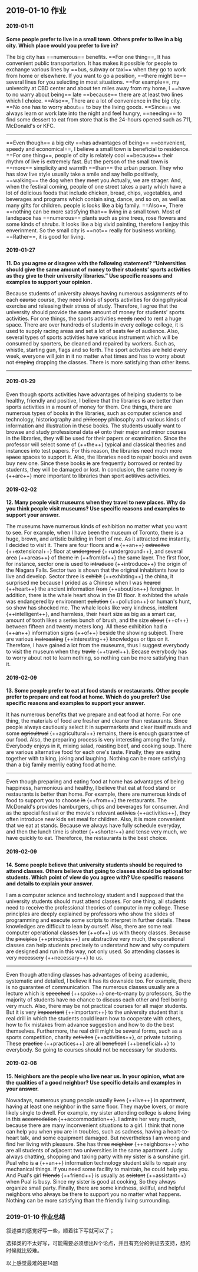 ## 2019-01-10 作业
#### 2019-01-11

**Some people prefer to live in a small town. Others prefer to live in a big city. Which place would you prefer to live in?**

The big city has ==numerous== benefits. ==For one thing==, It has convenient public transportation. It has makes it possible for people to exchange various lines by ==bus, subway or taxi== when they go to work from home or elsewhere. If you want to go a position, ==there might be== several lines for you selecting in most situations. ==For example==, my univercity at CBD center and about ten miles away from my home, I ==have to no warry about being== late ==because== there are at least two lines which I choice. ==Also==, There are a lot of convenience in the big city. ==No one has to worry about== to buy the living goods. ==Since== we always learn or work late into the night and feel hungry, ==needing== to find some dessert to eat from store that is the 24-hours opened such as 711, McDonald's or KFC.

---

==Even though== a big city ==has advantages of being== ==convenient, speedy and economical==, I believe a small town is beneficial to residence. ==For one thing==, people of city is relately cool ==because== their rhythm of live is extremely fast. But the person of the small town is ==more== simplicity and warmth ==than== the urban person. They who has slow live style usually take a smile and say hello positively, ==walking== the dog when they meet you.Actually, we are strager. And, when the festival coming, people of one street takes a party which have a lot of delicious foods that include chicken, bread, chips, vegetables, and beverages and programs which contain sing, dance, and so on, as well as many gifts for children. people is looks like a big family. ==Also==, There ==nothing can be more satisfying than== living in a small town. Most of landspace has ==numerous== plants such as pine trees, rose flowers and some kinds of shrubs. It looks like a big vivid painting, therefore I enjoy this enverinment. So the small city is ==not== really for business working. ==Rather==, it is good for living.


#### 2019-01-27

**11. Do you agree or disagree with the following statement? “Universities should give the same amount of money to their students’ sports activities as they give to their university libraries.” Use specific reasons and examples to support your opinion.**

Because students of university always having numerous assignments ~~of~~ to each ~~caurse~~ course, they need kinds of sports activities for doing physical exercise and releasing their stress of study. Therefore, I agree that the university should provide the same amount of money for students' sports activities. For one things, the sports activities ~~needs~~ need to rent a huge space. There are over hundreds of students in every ~~colloge~~ college, it is used to supply racing areas and set a lot of seats ~~for~~ of audience. Also, several types of sports activities have various instrument which will be consumed by sporters, be cleaned and repaired by workers. Such as, whistle, starting gun, flags and so forth. The sport activities are held every week, everyone will join in it no matter what times and has to worry about not ~~droping~~ dropping the classes. There is more satisfying than other items.

---

#### 2019-01-29

Even though sports activities have advantages of helping students to be healthy, friendly and positive, I believe that the libraries ~~is~~ are better than sports activities in a mount of money for them. One things, there are numerous types of books in the libraries, such as computer science and technology, historiography and ~~philosopy~~ philosophy and various kinds of information and illustration in these books. The students usually want to browse and study professional data ~~of~~ onto their major and minor courses in the libraries, they will be used for their papers or examination. Since the professor will select some of {++the++} typical and classical theories and instances into test papers. For this reason, the libraries need much more ~~space~~ spaces to support it. Also, the libraries need to repair books and even buy new one. Since these books ~~is~~ are frequently borrowed or rented by students, they will be damaged or lost. In conclusion, the same money ~~is~~ {++are++} more important to libraries than sport ~~actitives~~ activities.

#### 2019-02-02

**12. Many people visit museums when they travel to new places. Why do you think people visit museums? Use specific reasons and examples to support your answer.**

The museums have numerous kinds of exhibition no matter what you want to see. For example, when I have been the museum of Toronto, there is a huge, brown, and artistic building in front of me. As it attracted me instantly, I decided to visit it. There are four floors and ~~a~~ {++an++} ~~extracitve~~ {++extensional++} floor at ~~undergroud~~ {++underground++}, and several ~~area~~ {++areas++} of theme ~~in~~ {++from/of++} the same layer. The first floor, for instance, sector one is used to ~~intruduce~~ {++introduce++} the origin of the Niagara Falls. Sector two is shown that the original inhabitants how to live and develop. Sector three is ~~exhibit~~ {++exhibting++} the china, it surprised me because I prided as a Chinese when I was ~~heared~~ {++heart++} the ancient information ~~from~~ {++about/on++} foreigner. In addition, there is the whale heart show in the B1 floor. It exhibted the whale was endangered by environment ~~pullution~~ {++pollution++} or human's hunt, so show has shocked me. The whale looks like very kindness, ~~intellent~~ {++intelligent++}, and harmless, their heart size as big as a smart car, amount of tooth likes a series bunch of brush, and the size ~~about~~ {++of++} between fifteen and twenty meters long. All these exhibition had ~~a~~ {++an++} information signs {++of++} beside the showing subject. There are various ~~instreasting~~ {++interesting++} knowledges or tips on it. Therefore, I have gained a lot from the museums, thus I suggest everybody to visit the museum when they ~~travle~~ {++travel++}. Becase everybody has to worry about not to learn nothing, so nothing can be more satisfying than it.

#### 2019-02-09

**13. Some people prefer to eat at food stands or restaurants. Other people prefer to prepare and eat food at home. Which do you prefer? Use specific reasons and examples to support your answer.**

It has numerous benefits that we prepare and eat food at home. For one thing, the materials of food are fresher and cleaner than restaurants. Since people always cautiously select it in supermarkets and clear itself muds and some ~~agricultrual~~ {++agricultural++} remains, there is enough guarantee of our food. Also, the preparing process is very interesting among the family. Everybody enjoys in it, mixing salad, roasting beef, and cooking soup. There are various alternative food for each one's taste. Finally, they are eating together with talking, joking and laughing. Nothing can be more satisfying than a big family merrily eating food at home.

---

Even though preparing and eating food at home has advantages of being happiness, harmonious and healthy, I believe that eat at food stand or restaurants is better than home. For example, there are numerous kinds of food to support you to choose ~~in~~ {++from++} the restaurants. The McDonald's provides hamburgers, chips and beverages for consumer. And as the special festival or the movie's relevant ~~activies~~ {++activities++}, they often introduce new kids set meal for children. Also, it is more convenient that we eat at stands. Because we always have fully schedule everyday, and then the lunch time is ~~shotter~~ {++shorter++} and tense very much, we have quickly to eat. Thereforce, the restaurants is the best choice.

#### 2019-02-09

**14. Some people believe that university students should be required to attend classes. Others believe that going to classes should be optional for students. Which point of view do you agree with? Use specific reasons and details to explain your answer.**

I am a computer science and technology student and I supposed that the university students should must attend classes. For one thing, all students need to receive the professional theories of computer in my college. These principles are deeply explained by professors who show the slides of programming and execute some scripts to interpret in further details. These knowledges are difficult to lean by ourself. Also, there are some real computer operational classes ~~for~~ {++of++} us with theory classes. Because the ~~pinciples~~ {++principles++} are abstractive very much, the operational classes can help students precisely to understand how and why computers are designed and run in this way, not only used. So attending classes is very ~~necessery~~ {++necessary++} to us.

---

Even though attending classes has advantages of being academic, systematic and detailed, I believe it has its downside too. For example, there is no guarantee of communication. The numerous classes usually are a lecture which is ~~speeched~~ {++spoke++} one-to-many by professors, So the majority of students have no chance to discuss each other and feel boring very much. Also, there may be not practical courses for all major students. But it is very ~~impoartant~~ {++important++} to the university student that is real drill in which the students could learn how to cooperate with others, how to fix mistakes from advance suggestion and how to do the best themselves. Furthermore,  the real drill might be several forms, such as a sports competition, charity ~~activites~~ {++activities++}, or private tutoring. These ~~practice~~ {++practices++} are all ~~beneficail~~ {++beneficial++} to everybody. So going to courses should not be necessary for students.

#### 2019-02-08

**15. Neighbors are the people who live near us. In your opinion, what are the qualities of a good neighbor? Use specific details and examples in your answer.**

Nowadays, numerous young people usually ~~lives~~ {++live++} in apartment, having at least one neighbor in the same floor. They maybe lovers, or more likely single to dwell. For example, my sister attending college is alone living in this ~~accomodation~~ {++accommodation++}. I admire her very much, because there are many inconvenient situations to a girl. I think that none can help you when you are in troubles, such as sadness, having a heart-to-heart talk, and some equipment damaged. But nevertheless I am wrong and find her living with pleasure. She has three ~~neighbor~~ {++neighbors++} who are all students of adjacent two universities in the same apartment. Judy always chatting, shopping and taking party with my sister is a sunshine girl. Pual who is ~~a~~ {++an++} information technology student skills to repair any mechanical things. If you need some facility to maintain, he could help you. And Pual's girl ~~friends~~ {++friend++} is usually as ~~asistant~~ {++assistant++} when Pual is busy. Since my sister is good at cooking, So they always organize small party. Finally, there are some kindness, skillful, and helpful neighbors who always be there to support you no matter what happens. Nothing can be more satisfying than the friendly living surrounding.


### 2019-01-10 作业总结

叙述类的感觉好写一些，顺着往下写就可以了；

选择类的不太好写，可能需要必须想出N个论点，并且有充分的例证去支持，想的时候就比较难。

以上感觉最难的是14题
